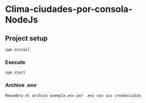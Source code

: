 # Clima-ciudades-por-consola-NodeJs
## Project setup
```
npm install
```

### Execute
```
npm start
```
### Archive .env
```
Renombra el archivo exemple.env por .env con sus credenciales
